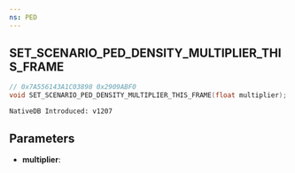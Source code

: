 ```yaml
---
ns: PED
---
```

## SET_SCENARIO_PED_DENSITY_MULTIPLIER_THIS_FRAME

```c
// 0x7A556143A1C03898 0x2909ABF0
void SET_SCENARIO_PED_DENSITY_MULTIPLIER_THIS_FRAME(float multiplier);
```

```
NativeDB Introduced: v1207
```

## Parameters
* **multiplier**:
